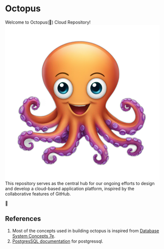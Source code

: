 # Octopus

Welcome to Octopus(🐙) Cloud Repository! <br/>
<img src = 'happy-octopus.png'> <br/>
This repository serves as the central hub for our ongoing efforts to design and develop a cloud-based application platform, inspired by the collaborative features of GitHub. <br/>



🐙 <br/>

## References 
1) Most of the concepts used in building octopus is inspired from [Database System Concepts 7e](https://db-book.com/).
2) [PostgresSQL documentation](https://www.postgresql.org/docs/current/index.html) for postgressql.
